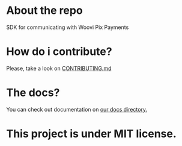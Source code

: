 # About the repo

SDK for communicating with Woovi Pix Payments

# How do i contribute?

Please, take a look on [CONTRIBUTING.md](CONTRIBUTING.MD)

# The docs?

You can check out documentation on [our docs directory.](./docs/what-is-node-sdk.md)

# This project is under MIT license.
